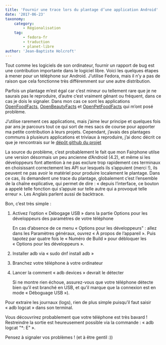 ```yaml
---
title: 'Fournir une trace lors du plantage d’une application Android'
date: '2017-06-23'
taxonomy:
    category:
        - Régionalisation
    tag:
        - fedora-fr
        - traduction
        - planet-libre
author: 'Jean-Baptiste Holcroft'
---
```


Tout comme les logiciels de son ordinateur, fournir un rapport de bug est une contribution importante dans le logiciel libre. Voici les quelques étapes à mener pour un téléphone sur Android. J’utilise Fedora, mais il n’y a pas de raison que cela fonctionne très différemment sur une autre distribution.

Parfois un plantage m’est égal car c’est mineur ou tellement rare que je ne saurais pas le reproduire, d’autre c’est vraiment gênant ou fréquent, dans ce cas je dois le signaler. Dans mon cas ce sont les applications [OpenFoodFacts](https://fr.openfoodfacts.org), [OpenBeautyFacts](https://fr.openbeautyfacts.org) et [OpenPetFoodFacts](https://fr.openpetfoodfacts.org) qui m’ont posé problème.

J’utilise rarement ces applications, mais j’aime leur principe et quelques fois par ans je parcours tout ce qui sort de mes sacs de course pour apporter ma petite contribution à leurs projets. Cependant, j’avais des plantages communs à plusieurs applications et triviaux à reproduire, j’ai donc décrit ce que je rencontrais sur le [dépôt github du projet](https://github.com/openfoodfacts/openfoodfacts-androidapp/issues/574)

La source du problème, c’est probablement le fait que mon Fairphone utilse une version désormais un peu ancienne d’Android (4.2), et même si les développeurs font attention à ne pas exclure trop rapidement ces terminaux en choisissant correctement les API sur lesquels ils s’appuient (merci !), ils peuvent ne pas avoir le matériel pour produire localement le plantage. Dans ce cas, ils demandent une trace du plantage, globalement c’est l’ensemble de la chaîne explicative, qui permet de dire : « depuis l’interface, ce bouton a appelé telle fonction qui s’appuie sur telle autre qui a provoqué telle erreur ». Les Anglais parlent aussi de backtrace.

Bon, c’est très simple :

1. Activez l’option « Débogage USB » dans la partie Options pour les développeurs des paramètres de votre téléphone

    En cas d’absence de ce menu « Options pour les développeurs" : allez dans les Paramètres généraux, ouvrez « À propos de l’appareil ». Puis tapotez par quatre fois le « Numéro de Build » pour débloquer les « Options pour les développeurs ».

2. Installer adb via « sudo dnf install adb »
3. Branchez votre téléphone à votre ordinateur
4. Lancer la comment « adb devices » devrait le détecter

    Si ne montre rien échoue, assurez-vous que votre téléphone détecte bien qu’il est branché en USB, et qu’il marque que la connexion est en mode « Déboguage USB »).


Pour extraire les journaux (logs), rien de plus simple puisqu’il faut saisir « adb logcat » dans son terminal.

Vous découvrirez probablement que votre téléphone est très bavard ! Restreindre la sortie est heureusement possible via la commande : « adb logcat "*: E" ».

Pensez à signaler vos problèmes ! (et à être gentil :))
